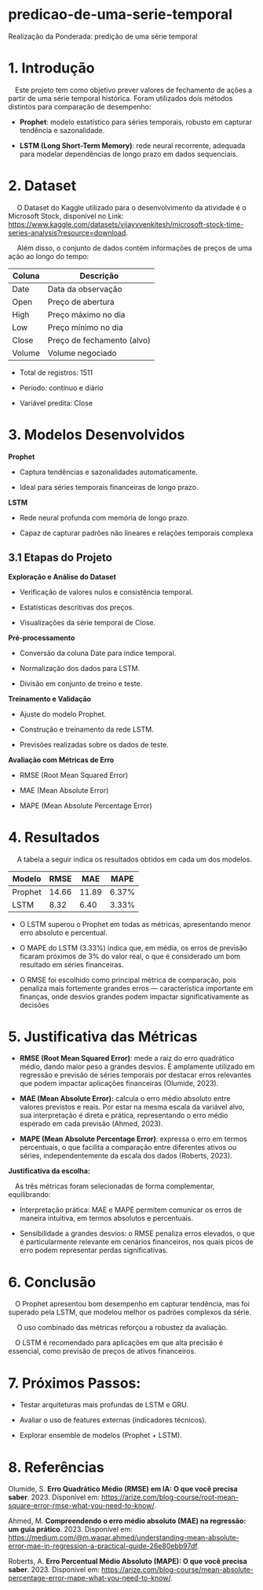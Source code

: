 # predicao-de-uma-serie-temporal
Realização da Ponderada: predição de uma série temporal

# 1. Introdução

&emsp;Este projeto tem como objetivo prever valores de fechamento de ações a partir de uma série temporal histórica. Foram utilizados dois métodos distintos para comparação de desempenho:

- **Prophet**: modelo estatístico para séries temporais, robusto em capturar tendência e sazonalidade.

- **LSTM (Long Short-Term Memory)**: rede neural recorrente, adequada para modelar dependências de longo prazo em dados sequenciais.


# 2. Dataset

&emsp; O Dataset do Kaggle utilizado para o desenvolvimento da atividade é o Microsoft Stock, disponível no Link: https://www.kaggle.com/datasets/vijayvvenkitesh/microsoft-stock-time-series-analysis?resource=download. 

&emsp; Além disso, o conjunto de dados contém informações de preços de uma ação ao longo do tempo:

| Coluna | Descrição               |
|--------|--------------------------|
| Date   | Data da observação       |
| Open   | Preço de abertura        |
| High   | Preço máximo no dia      |
| Low    | Preço mínimo no dia      |
| Close  | Preço de fechamento (alvo) |
| Volume | Volume negociado         |

- Total de registros: 1511

- Período: contínuo e diário

- Variável predita: Close

# 3. Modelos Desenvolvidos

**Prophet**

- Captura tendências e sazonalidades automaticamente.

- Ideal para séries temporais financeiras de longo prazo.

**LSTM**

- Rede neural profunda com memória de longo prazo.

- Capaz de capturar padrões não lineares e relações temporais complexa

## 3.1 Etapas do Projeto

**Exploração e Análise do Dataset**

- Verificação de valores nulos e consistência temporal.

- Estatísticas descritivas dos preços.

- Visualizações da série temporal de Close.

**Pré-processamento**

- Conversão da coluna Date para índice temporal.

- Normalização dos dados para LSTM.

- Divisão em conjunto de treino e teste.

**Treinamento e Validação**

- Ajuste do modelo Prophet.

- Construção e treinamento da rede LSTM.

- Previsões realizadas sobre os dados de teste.

**Avaliação com Métricas de Erro**

- RMSE (Root Mean Squared Error)

- MAE (Mean Absolute Error)

- MAPE (Mean Absolute Percentage Error)

# 4. Resultados

&emsp; A tabela a seguir indica os resultados obtidos em cada um dos modelos.

| Modelo   | RMSE  | MAE   | MAPE   |
|----------|-------|-------|--------|
| Prophet  | 14.66 | 11.89 | 6.37%  |
| LSTM     | 8.32  | 6.40  | 3.33%  |

- O LSTM superou o Prophet em todas as métricas, apresentando menor erro absoluto e percentual.

- O MAPE do LSTM (3.33%) indica que, em média, os erros de previsão ficaram próximos de 3% do valor real, o que é considerado um bom resultado em séries financeiras.

- O RMSE foi escolhido como principal métrica de comparação, pois penaliza mais fortemente grandes erros — característica importante em finanças, onde desvios grandes podem impactar significativamente as decisões


# 5. Justificativa das Métricas

- **RMSE (Root Mean Squared Error)**: mede a raiz do erro quadrático médio, dando maior peso a grandes desvios. É amplamente utilizado em regressão e previsão de séries temporais por destacar erros relevantes que podem impactar aplicações financeiras (Olumide, 2023).

- **MAE (Mean Absolute Error):** calcula o erro médio absoluto entre valores previstos e reais. Por estar na mesma escala da variável alvo, sua interpretação é direta e prática, representando o erro médio esperado em cada previsão (Ahmed, 2023).

- **MAPE (Mean Absolute Percentage Error)**: expressa o erro em termos percentuais, o que facilita a comparação entre diferentes ativos ou séries, independentemente da escala dos dados (Roberts, 2023).

**Justificativa da escolha:**

&emsp;As três métricas foram selecionadas de forma complementar, equilibrando:

- Interpretação prática: MAE e MAPE permitem comunicar os erros de maneira intuitiva, em termos absolutos e percentuais.

- Sensibilidade a grandes desvios: o RMSE penaliza erros elevados, o que é particularmente relevante em cenários financeiros, nos quais picos de erro podem representar perdas significativas.

# 6. Conclusão

&emsp;O Prophet apresentou bom desempenho em capturar tendência, mas foi superado pela LSTM, que modelou melhor os padrões complexos da série.

&emsp; O uso combinado das métricas reforçou a robustez da avaliação.

&emsp;O LSTM é recomendado para aplicações em que alta precisão é essencial, como previsão de preços de ativos financeiros.

# 7. Próximos Passos:

- Testar arquiteturas mais profundas de LSTM e GRU.

- Avaliar o uso de features externas (indicadores técnicos).

- Explorar ensemble de modelos (Prophet + LSTM).

# 8. Referências

Olumide, S. **Erro Quadrático Médio (RMSE) em IA: O que você precisa saber**. 2023. Dísponível em: https://arize.com/blog-course/root-mean-square-error-rmse-what-you-need-to-know/.

Ahmed, M. **Compreendendo o erro médio absoluto (MAE) na regressão: um guia prático**. 2023. Disponível em: https://medium.com/@m.waqar.ahmed/understanding-mean-absolute-error-mae-in-regression-a-practical-guide-26e80ebb97df.

Roberts, A. **Erro Percentual Médio Absoluto (MAPE): O que você precisa saber**. 2023. Disponível em: https://arize.com/blog-course/mean-absolute-percentage-error-mape-what-you-need-to-know/. 
